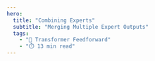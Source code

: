 ```yaml
---
hero:
  title: "Combining Experts"
  subtitle: "Merging Multiple Expert Outputs"
  tags:
    - "🔄 Transformer Feedforward"
    - "⏱️ 13 min read"
---
```


